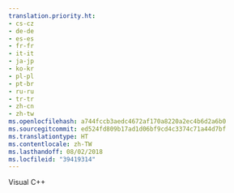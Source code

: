 ```yaml
---
translation.priority.ht:
- cs-cz
- de-de
- es-es
- fr-fr
- it-it
- ja-jp
- ko-kr
- pl-pl
- pt-br
- ru-ru
- tr-tr
- zh-cn
- zh-tw
ms.openlocfilehash: a744fccb3aedc4672af170a8220a2ec4b6d2a6b0
ms.sourcegitcommit: ed524fd809b17ad1d06bf9cd4c3374c71a44d7bf
ms.translationtype: HT
ms.contentlocale: zh-TW
ms.lasthandoff: 08/02/2018
ms.locfileid: "39419314"
---
```

Visual C++
